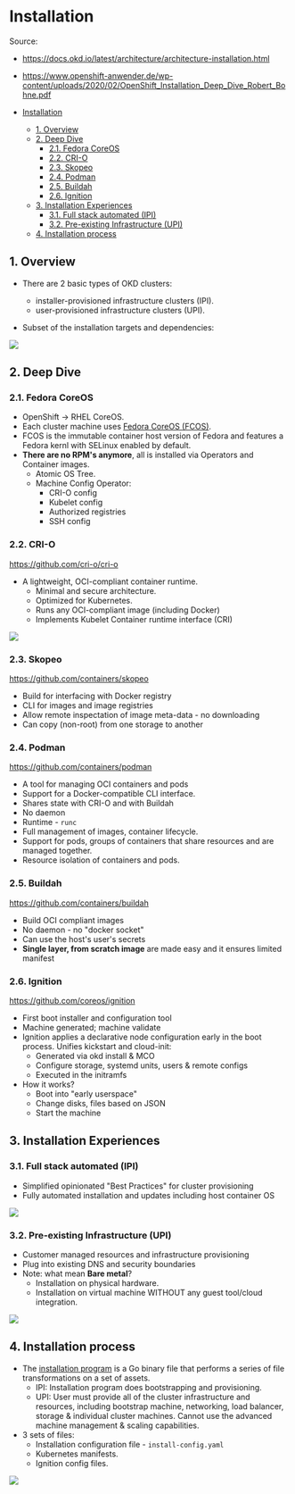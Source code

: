 # Installation

Source:

- https://docs.okd.io/latest/architecture/architecture-installation.html
- https://www.openshift-anwender.de/wp-content/uploads/2020/02/OpenShift_Installation_Deep_Dive_Robert_Bohne.pdf

- [Installation](#installation)
  - [1. Overview](#1-overview)
  - [2. Deep Dive](#2-deep-dive)
    - [2.1. Fedora CoreOS](#21-fedora-coreos)
    - [2.2. CRI-O](#22-cri-o)
    - [2.3. Skopeo](#23-skopeo)
    - [2.4. Podman](#24-podman)
    - [2.5. Buildah](#25-buildah)
    - [2.6. Ignition](#26-ignition)
  - [3. Installation Experiences](#3-installation-experiences)
    - [3.1. Full stack automated (IPI)](#31-full-stack-automated-ipi)
    - [3.2. Pre-existing Infrastructure (UPI)](#32-pre-existing-infrastructure-upi)
  - [4. Installation process](#4-installation-process)

## 1. Overview

- There are 2 basic types of OKD clusters:

  - installer-provisioned infrastructure clusters (IPI).
  - user-provisioned infrastructure clusters (UPI).

- Subset of the installation targets and dependencies:

![](./imgs/install1.png)

## 2. Deep Dive

### 2.1. Fedora CoreOS

- OpenShift -> RHEL CoreOS.
- Each cluster machine uses [Fedora CoreOS (FCOS)](https://getfedora.org/en/coreos?stream=stable).
- FCOS is the immutable container host version of Fedora and features a Fedora kernl with SELinux enabled by default.
- **There are no RPM's anymore**, all is installed via Operators and Container images.
  - Atomic OS Tree.
  - Machine Config Operator:
    - CRI-O config
    - Kubelet config
    - Authorized registries
    - SSH config

### 2.2. CRI-O

https://github.com/cri-o/cri-o

- A lightweight, OCI-compliant container runtime.
  - Minimal and secure architecture.
  - Optimized for Kubernetes.
  - Runs any OCI-compliant image (including Docker)
  - Implements Kubelet Container runtime interface (CRI)

![](./imgs/install2.png)

### 2.3. Skopeo

https://github.com/containers/skopeo

- Build for interfacing with Docker registry
- CLI for images and image registries
- Allow remote inspectation of image meta-data - no downloading
- Can copy (non-root) from one storage to another

### 2.4. Podman

https://github.com/containers/podman

- A tool for managing OCI containers and pods
- Support for a Docker-compatible CLI interface.
- Shares state with CRI-O and with Buildah
- No daemon
- Runtime - `runc`
- Full management of images, container lifecycle.
- Support for pods, groups of containers that share resources and are managed together.
- Resource isolation of containers and pods.

### 2.5. Buildah

https://github.com/containers/buildah

- Build OCI compliant images
- No daemon - no "docker socket"
- Can use the host's user's secrets
- **Single layer, from scratch image** are made easy and it ensures limited manifest

### 2.6. Ignition

https://github.com/coreos/ignition

- First boot installer and configuration tool
- Machine generated; machine validate
- Ignition applies a declarative node configuration early in the boot process. Unifies kickstart and cloud-init:
  - Generated via okd install & MCO
  - Configure storage, systemd units, users & remote configs
  - Executed in the initramfs
- How it works?
  - Boot into "early userspace"
  - Change disks, files based on JSON
  - Start the machine

## 3. Installation Experiences

### 3.1. Full stack automated (IPI)

- Simplified opinionated "Best Practices" for cluster provisioning
- Fully automated installation and updates including host container OS

![](./imgs/install4.png)

### 3.2. Pre-existing Infrastructure (UPI)

- Customer managed resources and infrastructure provisioning
- Plug into existing DNS and security boundaries
- Note: what mean **Bare metal**?
  - Installation on physical hardware.
  - Installation on virtual machine WITHOUT any guest tool/cloud integration.

![](./imgs/install5.png)

## 4. Installation process

- The [installation program](https://github.com/openshift/installer) is a Go binary file that performs a series of file transformations on a set of assets.
  - IPI: Installation program does bootstrapping and provisioning.
  - UPI: User must provide all of the cluster infrastructure and resources, including bootstrap machine, networking, load balancer, storage & individual cluster machines. Cannot use the advanced machine management & scaling capabilities.
- 3 sets of files:
  - Installation configuration file - `install-config.yaml`
  - Kubernetes manifests.
  - Ignition config files.

![](./imgs/installation-files-relationship.png)
